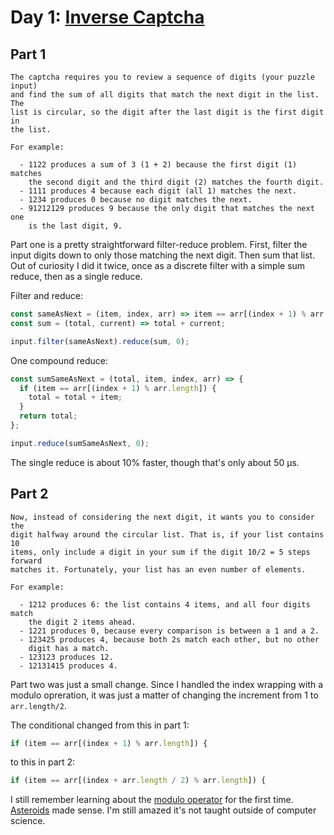 # Day 1: [Inverse Captcha][day1]

## Part 1
``` text
The captcha requires you to review a sequence of digits (your puzzle input)
and find the sum of all digits that match the next digit in the list. The
list is circular, so the digit after the last digit is the first digit in
the list.

For example:

  - 1122 produces a sum of 3 (1 + 2) because the first digit (1) matches
    the second digit and the third digit (2) matches the fourth digit.
  - 1111 produces 4 because each digit (all 1) matches the next.
  - 1234 produces 0 because no digit matches the next.
  - 91212129 produces 9 because the only digit that matches the next one
    is the last digit, 9.
```

Part one is a pretty straightforward filter-reduce problem. First, filter the input digits down to only those matching the next digit. Then sum that list. Out of curiosity I did it twice, once as a discrete filter with a simple sum reduce, then as a single reduce.

Filter and reduce:

```js
const sameAsNext = (item, index, arr) => item == arr[(index + 1) % arr.length];
const sum = (total, current) => total + current;

input.filter(sameAsNext).reduce(sum, 0);
```

One compound reduce:
```js
const sumSameAsNext = (total, item, index, arr) => {
  if (item == arr[(index + 1) % arr.length]) {
    total = total + item;
  }
  return total;
};

input.reduce(sumSameAsNext, 0);
```

The single reduce is about 10% faster, though that's only about 50 μs.

## Part 2
``` text
Now, instead of considering the next digit, it wants you to consider the
digit halfway around the circular list. That is, if your list contains 10
items, only include a digit in your sum if the digit 10/2 = 5 steps forward
matches it. Fortunately, your list has an even number of elements.

For example:

  - 1212 produces 6: the list contains 4 items, and all four digits match
    the digit 2 items ahead.
  - 1221 produces 0, because every comparison is between a 1 and a 2.
  - 123425 produces 4, because both 2s match each other, but no other
    digit has a match.
  - 123123 produces 12.
  - 12131415 produces 4.
```

Part two was just a small change. Since I handled the index wrapping with a modulo opreration, it was just a matter of changing the increment from 1 to `arr.length/2`.

The conditional changed from this in part 1:

``` js
if (item == arr[(index + 1) % arr.length]) {
```

to this in part 2:

``` js
if (item == arr[(index + arr.length / 2) % arr.length]) {
```

I still remember learning about the [modulo operator][mod] for the first time. [Asteroids][] made sense. I'm still amazed it's not taught outside of computer science. 




[day1]: http://adventofcode.com/2017/day/1
[Asteroids]: https://en.wikipedia.org/wiki/Asteroids_(video_game)
[mod]: https://stackoverflow.com/questions/17524673/understanding-the-modulus-operator
